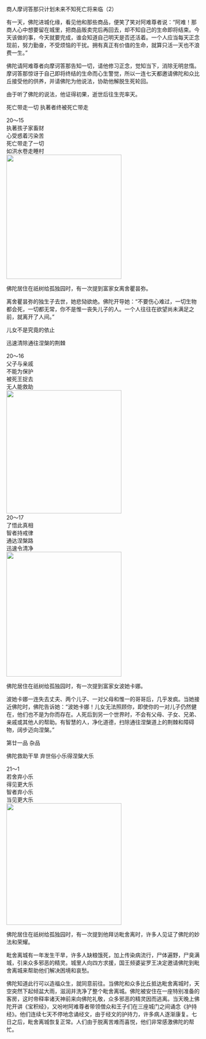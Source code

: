 商人摩诃答那只计划未来不知死亡将来临（2）

有一天，佛陀进城化缘，看见他和那些商品，便笑了笑对阿难尊者说：“阿难！那商人心中想要留在城里，把商品贩卖完后再回去，却不知自己的生命即将结束。今天该做的事，今天就要完成，谁会知道自己明天是否还活着。一个人应当每天正念现前，努力勤奋，不受烦恼的干扰。拥有真正有价值的生命，就算只活一天也不浪费一生。”

佛陀请阿难尊者向摩诃答那告知一切，请他修习正念，觉知当下，消除无明怠惰。摩诃答那惊讶于自己即将终结的生命而心生警觉，所以一连七天都邀请佛陀和众比丘接受他的供养，并请佛陀为他说法，协助他解脱生死轮回。

由于听了佛陀的说法，他证得初果，逝世后往生兜率天。

死亡带走一切 执著者终被死亡带走

<div class="e2">
<div>
20～15<br>
 执著孩子家畜财<br>
 心受惑着污染苦<br>
 死亡带走了一切<br>
 如洪水卷走睡村
</div>
<img src="images/fjj-78-1.jpg" width="300" height="324"/>
</div>

佛陀居住在祇树给孤独园时，有一次提到富家女离舍瞿昙弥。

离舍瞿昙弥的独生子去世，她悲恸欲绝。佛陀开导她：“不要伤心难过，一切生物都会死，一切都无常，你不是惟一丧失儿子的人。一个人往往在欲望尚未满足之前，就离开了人间。”

儿女不是究竟的依止

迅速清除通往涅槃的荆棘

<div class="e2">
<div>
20～16<br>
 父子与亲戚<br>
 不能为保护<br>
 被死王捉去<br>
 无人能救助
</div>
<img src="images/fjj-78-2.jpg" width="300" height="321"/>
</div>

<div class="e2">
<div>
20～17<br>
 了悟此真相<br>
 智者持戒律<br>
 通达涅槃路<br>
 迅速令清净
</div>
<img src="images/fjj-78-3.jpg" width="300" height="325"/>
</div>

佛陀居住在祇树给孤独园时，有一次提到富家女波她卡娜。

波她卡娜一连失去丈夫、两个儿子、一对父母和惟一的哥哥后，几乎发疯。当她接近佛陀时，佛陀告诉她：“波她卡娜！儿女无法照顾你，即使你的一对儿子仍然健在，他们也不是为你而存在。人死后到另一个世界时，不会有父母、子女、兄弟、亲戚或其他人的帮助。有智慧的人，净化道德，扫除通往涅槃道上的荆棘和障碍物，阔步迈向涅槃。”

第廿一品 杂品

佛陀救助干旱 弃世俗小乐得涅槃大乐

<div class="e2">
<div>
21～1<br>
 若舍弃小乐<br>
 得见更大乐<br>
 智者弃小乐<br>
 当见更大乐
</div>
<img src="images/fjj-78-4.jpg" width="300" height="317"/>
</div>

佛陀居住在祇树给孤独园时，有一次提到他拜访毗舍离时，许多人见证了佛陀的妙法和荣耀。

毗舍离城有一年发生干旱，许多人缺粮饿死，加上传染病流行，尸体遍野，尸臭满城，引来众多邪恶的精灵。城里人向四方求援，国王频婆娑罗王决定邀请佛陀到毗舍离城来帮助他们解决困境和哀愁。

佛陀知道此行可以造福众生，就同意前往。当佛陀和众多比丘抵达毗舍离城时，天空突然下起倾盆大雨，滋润并洗净了整个毗舍离城。佛陀被安住在一座特别准备的客房，这时帝释率诸天神前来向佛陀礼敬，众多邪恶的精灵因而逃离。当天晚上佛陀开讲《宝积经》，又吩咐阿难尊者带领僧众和王子们在三座城门之间诵念《护持经》。他们连续七天不停地念诵经文，由于经文的护持力，许多病人逐渐康复。七日之后，毗舍离城恢复正常。人们由于脱离苦难而喜悦，他们非常感激佛陀的帮忙。
